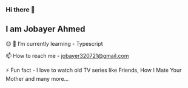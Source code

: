 ### Hi there 👋

## I am Jobayer Ahmed

:blush: 🌱 I’m currently learning - Typescript

 📫 How to reach me - <jobayer320721@gmail.com>

 ⚡ Fun fact - I love to watch old TV series like Friends, How I Mate Your Mother and many more...

</p>
<!--
**ahmed-jobayer/ahmed-jobayer** is a ✨ _special_ ✨ repository because its `README.md` (this file) appears on your GitHub profile.

Here are some ideas to get you started:

- 🔭 I’m currently working on ...
- 🌱 I’m currently learning ...
- 👯 I’m looking to collaborate on ...
- 🤔 I’m looking for help with ...
- 💬 Ask me about ...
- 📫 How to reach me: ...
- 😄 Pronouns: ...
- ⚡ Fun fact: ...
  -->
